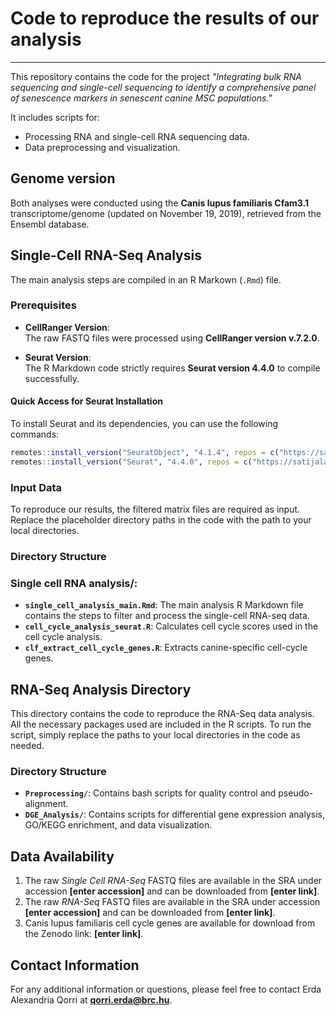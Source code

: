 # Code to reproduce the results of our analysis

---

This repository contains the code for the project *"Integrating bulk RNA sequencing and single-cell sequencing to identify a comprehensive panel of senescence markers in senescent canine MSC populations."* 

It includes scripts for:  
- Processing RNA and single-cell RNA sequencing data.  
- Data preprocessing and visualization.

## Genome version
Both analyses were conducted using the **Canis lupus familiaris Cfam3.1** transcriptome/genome (updated on November 19, 2019), retrieved from the Ensembl database.

## Single-Cell RNA-Seq Analysis 
The main analysis steps are compiled in an R Markown (`.Rmd`) file.

### Prerequisites
- **CellRanger Version**:  
  The raw FASTQ files were processed using **CellRanger version v.7.2.0**.

- **Seurat Version**:  
  The R Markdown code strictly requires **Seurat version 4.4.0** to compile successfully.

#### Quick Access for Seurat Installation

To install Seurat and its dependencies, you can use the following commands:

```r
remotes::install_version("SeuratObject", "4.1.4", repos = c("https://satijalab.r-universe.dev", getOption("repos")))
remotes::install_version("Seurat", "4.4.0", repos = c("https://satijalab.r-universe.dev", getOption("repos")))
```
### Input Data
To reproduce our results, the filtered matrix files are required as input. Replace the placeholder directory paths in the code with the path to your local directories.

### Directory Structure

### Single cell RNA analysis/:
- **`single_cell_analysis_main.Rmd`**: The main analysis R Markdown file contains the steps to filter and process the single-cell RNA-seq data.
- **`cell_cycle_analysis_seurat.R`**: Calculates cell cycle scores used in the cell cycle analysis.
- **`clf_extract_cell_cycle_genes.R`**: Extracts canine-specific cell-cycle genes.

## RNA-Seq Analysis Directory

This directory contains the code to reproduce the RNA-Seq data analysis. All the necessary packages used are included in the R scripts. To run the script, simply replace the paths to your local directories in the code as needed.

### Directory Structure
- **`Preprocessing/`**: Contains bash scripts for quality control and pseudo-alignment.
- **`DGE_Analysis/`**: Contains scripts for differential gene expression analysis, GO/KEGG enrichment, and data visualization.

## Data Availability

1. The raw *Single Cell RNA-Seq* FASTQ files are available in the SRA under accession **[enter accession]** and can be downloaded from **[enter link]**.
2. The raw *RNA-Seq* FASTQ files are available in the SRA under accession **[enter accession]** and can be downloaded from **[enter link]**.
3. Canis lupus familiaris cell cycle genes are available for download from the Zenodo link: **[enter link]**.

## Contact Information

For any additional information or questions, please feel free to contact Erda Alexandria Qorri at **qorri.erda@brc.hu**.


